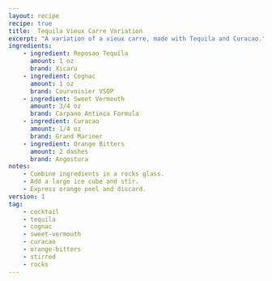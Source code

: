 ```yaml
---
layout: recipe
recipe: true
title:  Tequila Vieux Carre Variation
excerpt: "A variation of a vieux carre, made with Tequila and Curacao."
ingredients:
    - ingredient: Reposao Tequila
      amount: 1 oz
      brand: Xicaru
    - ingredient: Cognac
      amount: 1 oz
      brand: Courvoisier VSOP
    - ingredient: Sweet Vermouth
      amount: 3/4 oz
      brand: Carpano Antinca Formula
    - ingredient: Curacao
      amount: 1/4 oz
      brand: Grand Mariner
    - ingredient: Orange Bitters
      amount: 2 dashes
      brand: Angostura
notes:
    - Combine ingredients in a rocks glass.
    - Add a large ice cube and stir.
    - Express orange peel and discard.
version: 1
tag:
    - cocktail
    - tequila
    - cognac
    - sweet-vermouth
    - curacao
    - orange-bitters
    - stirred
    - rocks
---
```


